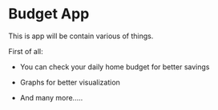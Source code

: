 # Budget App

This is app will be contain various of things.

First of all:
*   You can check your daily home budget for better savings

*   Graphs for better visualization

*   And many more.....

